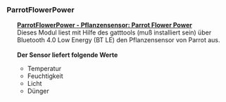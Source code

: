 <h3>ParrotFlowerPower</h3>
<ul>
  <u><b>ParrotFlowerPower - Pflanzensensor: Parrot Flower Power</b></u>
  <br>
  Dieses Modul liest mit Hilfe des gatttools (mu&szlig; installiert sein) &uuml;ber Bluetooth 4.0 Low Energy (BT LE) den Pflanzensensor von Parrot aus.
  <br><br>
  <b>Der Sensor liefert folgende Werte</b>
  <ul>
    <li>Temperatur</li>
    <li>Feuchtigkeit</li>
    <li>Licht</li>
    <li>Dünger</li>
  </ul>
  <br><br>
</ul>
